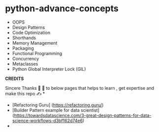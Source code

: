 # python-advance-concepts

* OOPS
* Design Patterns
* Code Optimization
* Shorthands
* Memory Management
* Packaging
* Functional Programming
* Concurrency
* Metaclasses
* Python Global Interpreter Lock (GIL)



**CREDITS**

Sincere Thanks :pray: :pray: to below pages that helps to learn , get expertise and make this repo :writing_hand: * 

  * [Refactoring Guru] (https://refactoring.guru/)
  * [Builder Pattern example for data scientist] (https://towardsdatascience.com/3-great-design-patterns-for-data-science-workflows-d3bf162d74e6)
  * 








